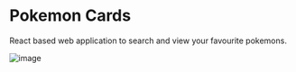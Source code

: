 # Pokemon Cards

React based web application to search and view your favourite pokemons.

![image](https://user-images.githubusercontent.com/45878300/143773826-8c97d1a4-4e72-4c7b-b9cb-860f64ad7d4e.png)
